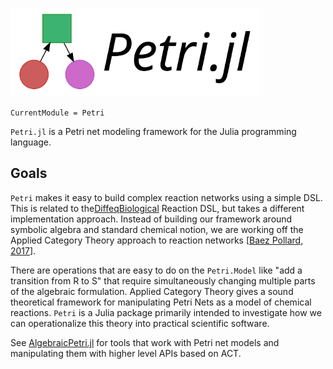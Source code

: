 ![Petri.jl](assets/full-logo.png)

```@meta
CurrentModule = Petri
```

`Petri.jl` is a Petri net modeling framework for the Julia programming language.

## Goals

`Petri` makes it easy to build complex reaction networks using a simple DSL. This is related to the[DiffeqBiological](https://github.com/JuliaDiffEq/DiffEqBiological.jl "DiffEqBiological") Reaction DSL, but takes a different implementation approach. Instead of building our framework around symbolic algebra and standard chemical notion, we are working off the Applied Category Theory approach to reaction networks [[Baez Pollard, 2017](http://math.ucr.edu/home/baez/RxNet.pdf "baezpollard2017")].

There are operations that are easy to do on the `Petri.Model` like "add a transition from R to S" that require simultaneously changing multiple parts of the algebraic formulation. Applied Category Theory gives a sound theoretical framework for manipulating Petri Nets as a model of chemical reactions. `Petri` is a Julia package primarily intended to investigate how we can operationalize this theory into practical scientific software.

See [AlgebraicPetri.jl](https://github.com/AlgebraicJulia/AlgebraicPetri.jl) for tools that work with Petri net models and manipulating them with higher level APIs based on ACT.

